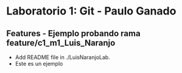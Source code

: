 
# Laboratorio 1: Git - Paulo Ganado




## Features - Ejemplo probando rama feature/c1_m1_Luis_Naranjo

- Add README file in ./LuisNaranjoLab.
- Este es un ejemplo

